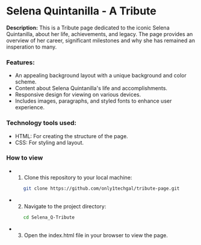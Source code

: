# **Selena Quintanilla - A Tribute**

**Description:**
This is a Tribute page dedicated to the iconic Selena Quintanilla, about her life, achievements, and legacy. The page provides an overview of her career, significant milestones and why she has remained an insperation to many.

### **Features:**
 - An appealing background layout with a unique background and color scheme.
 - Content about Selena Quintanilla's life and accomplishments.
 - Responsive design for viewing on various devices.
 - Includes images, paragraphs, and styled fonts to enhance user experience.

 ### **Technology tools used:**
 - HTML: For creating the structure of the page.
 - CSS: For styling and layout.

 ### **How to view**
 - 1. Clone this repository to your local machine:
     ```bash
        git clone https://github.com/only1techgal/tribute-page.git
     ```
 - 2. Navigate to the project directory:
     ```bash
        cd Selena_Q-Tribute
     ```
 - 3. Open the index.html file in your browser to view the page.




